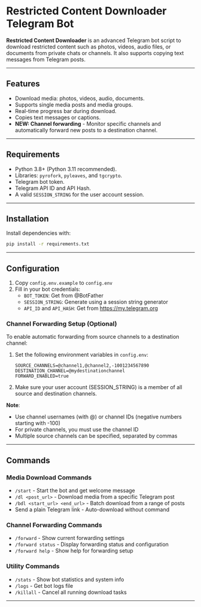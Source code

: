 # Restricted Content Downloader Telegram Bot

**Restricted Content Downloader** is an advanced Telegram bot script to download restricted content such as photos, videos, audio files, or documents from private chats or channels. It also supports copying text messages from Telegram posts.

---

## Features

- Download media: photos, videos, audio, documents.
- Supports single media posts and media groups.
- Real-time progress bar during download.
- Copies text messages or captions.
- **NEW: Channel forwarding** - Monitor specific channels and automatically forward new posts to a destination channel.

---

## Requirements

- Python 3.8+ (Python 3.11 recommended).
- Libraries: `pyrofork`, `pyleaves`, and `tgcrypto`.
- Telegram bot token.
- Telegram API ID and API Hash.
- A valid `SESSION_STRING` for the user account session.

---

## Installation

Install dependencies with:

```bash
pip install -r requirements.txt
```

---

## Configuration

1. Copy `config.env.example` to `config.env`
2. Fill in your bot credentials:
   - `BOT_TOKEN`: Get from @BotFather
   - `SESSION_STRING`: Generate using a session string generator
   - `API_ID` and `API_HASH`: Get from https://my.telegram.org

### Channel Forwarding Setup (Optional)

To enable automatic forwarding from source channels to a destination channel:

1. Set the following environment variables in `config.env`:
   ```
   SOURCE_CHANNELS=@channel1,@channel2,-1001234567890
   DESTINATION_CHANNEL=@mydestinationchannel  
   FORWARD_ENABLED=true
   ```

2. Make sure your user account (SESSION_STRING) is a member of all source and destination channels.

**Note**: 
- Use channel usernames (with @) or channel IDs (negative numbers starting with -100)
- For private channels, you must use the channel ID
- Multiple source channels can be specified, separated by commas

---

## Commands

### Media Download Commands
- `/start` - Start the bot and get welcome message
- `/dl <post_url>` - Download media from a specific Telegram post
- `/bdl <start_url> <end_url>` - Batch download from a range of posts
- Send a plain Telegram link - Auto-download without command

### Channel Forwarding Commands
- `/forward` - Show current forwarding settings
- `/forward status` - Display forwarding status and configuration
- `/forward help` - Show help for forwarding setup

### Utility Commands
- `/stats` - Show bot statistics and system info
- `/logs` - Get bot logs file
- `/killall` - Cancel all running download tasks

---
